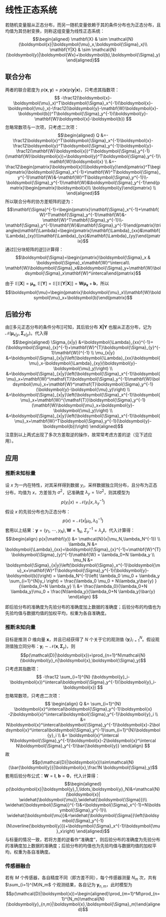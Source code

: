 # 线性正态系统

若随机变量服从正态分布，而另一随机变量依赖于其的条件分布也为正态分布，且均值为其仿射变换，则称这组变量为线性正态系统：
$$\begin{aligned}
\mathbf{X} & \sim \mathcal{N}(\boldsymbol{x}|\boldsymbol{\mu}_x,\boldsymbol{\Sigma}_x)\\
\mathbf{Y|X} & \sim \mathcal{N}(\boldsymbol{y}|\boldsymbol{Wx}+\boldsymbol{b},\boldsymbol{\Sigma}_y)\end{aligned}$$

## 联合分布

两者的联合密度为 $p(\boldsymbol x,\boldsymbol y)=p(\boldsymbol x)p(\boldsymbol y|\boldsymbol x)$，只考虑其指数项：
$$ -\frac12(\boldsymbol{x}-\boldsymbol{\mu}_x)^T\boldsymbol{\Sigma}_x^{-1}(\boldsymbol{x}-\boldsymbol{\mu}_x)-\frac12(\boldsymbol{y}-\mathbf{W}\boldsymbol{x}-\boldsymbol{b})^T\boldsymbol{\Sigma}_y^{-1}(\boldsymbol{y}-\mathbf{W}\boldsymbol{x}-\boldsymbol{b}) $$
忽略常数项与一次项，只考虑二次项：
$$\begin{aligned}
Q &=-\frac12\boldsymbol{x}^T\boldsymbol{\Sigma}_x^{-1}\boldsymbol{x}-\frac12\boldsymbol{y}^T\boldsymbol{\Sigma}_y^{-1}\boldsymbol{y}-\frac12(\mathbf{W}\boldsymbol{x})^T\boldsymbol{\Sigma}_y^{-1}(\mathbf{W}\boldsymbol{x})+\boldsymbol{y}^T\boldsymbol{\Sigma}_y^{-1}\mathbf{W}\boldsymbol{x} \\
&=-\frac12\begin{pmatrix}\boldsymbol{x}\\\boldsymbol{y}\end{pmatrix}^T\begin{pmatrix}\boldsymbol{\Sigma}_x^{-1}+\mathbf{W}^T\boldsymbol{\Sigma}_y^{-1}\mathbf{W}&-\mathbf{W}^T\boldsymbol{\Sigma}_y^{-1}\\-\boldsymbol{\Sigma}_y^{-1}\mathbf{W}&\boldsymbol{\Sigma}_y^{-1}\end{pmatrix}\begin{pmatrix}\boldsymbol{x}\\ \boldsymbol{y}\end{pmatrix} \\
\end{aligned}$$
所以联合分布的协方差矩阵的逆为：
$$\mathbf{\Sigma}^{-1}=\begin{pmatrix}\mathbf{\Sigma}_x^{-1}+\mathbf{W}^T\mathbf{\Sigma}_y^{-1}\mathbf{W}&-\mathbf{W}^T\mathbf{\Sigma}_y^{-1}\\-\mathbf{\Sigma}_y^{-1}\mathbf{W}&\mathbf{\Sigma}_y^{-1}\end{pmatrix}\triangleq\mathbf{\Lambda}=\begin{pmatrix}\mathbf{\Lambda}_{xx}&\mathbf{\Lambda}_{xy}\\\mathbf{\Lambda}_{yx}&\mathbf{\Lambda}_{yy}\end{pmatrix}$$
通过[[分块矩阵的逆]]计算得：
$$\boldsymbol{\Sigma}=\begin{pmatrix}\boldsymbol{\Sigma}_x & \boldsymbol{\Sigma}_x\mathbf{W}^\intercal\\ \mathbf{W}\boldsymbol{\Sigma}_x&\boldsymbol{\Sigma}_y+\mathbf{W}\boldsymbol{\Sigma}_x\mathbf{W}^\intercal\end{pmatrix}$$

由于 $\mathbb{E}[\mathbf{X}]=\mathbf{\mu_x} ,\ \mathbb{E}[\mathbf{Y}]=\mathbb{E}[\mathbb{E}[\mathbf{Y}|\mathbf{X}]]=\mathbf{W\mu_x}+\mathbf{b}$，所以
$$\boldsymbol{\mu}=\begin{pmatrix}\boldsymbol{\mu}_x\\\mathbf{W}\boldsymbol{\mu}_x+\boldsymbol{b}\end{pmatrix}$$

## 后验分布

由[[多元正态分布的条件分布]]可知，其后验分布 $\mathbf{X|Y}$ 也服从正态分布，记为 $\mathcal{N}(\boldsymbol{\mu}_{x|y},\boldsymbol{\Sigma}_{x|y})$。代入得
$$\begin{aligned}
\Sigma_{x|y} &=\boldsymbol{\Lambda}_{xx}^{-1}=(\boldsymbol{\Sigma}_{x}^{-1}+\mathbf{W}^{T}\boldsymbol{\Sigma}_{y}^{-1}\mathbf{W})^{-1} \\
\mu_{x|y} &=\boldsymbol{\Sigma}_{x|y}\left(\boldsymbol{\Lambda}_{xx}\boldsymbol{\mu}_x-\boldsymbol{\Lambda}_{xy}(\boldsymbol{y}-\boldsymbol{\mu}_y)\right) \\
&=\boldsymbol{\Sigma}_{x|y}\left(\boldsymbol{\Sigma}_x^{-1}\boldsymbol{\mu}_x+\mathbf{W}^\mathsf{T}\boldsymbol{\Sigma}_y^{-1}\mathbf{W}\boldsymbol{\mu}_x+\mathbf{W}^\mathsf{T}\boldsymbol{\Sigma}_y^{-1}(\boldsymbol{y}-\boldsymbol{\mu}_y)\right) \\
&=\boldsymbol{\Sigma}_{x|y}\left(\boldsymbol{\Sigma}_x^{-1}\boldsymbol{\mu}_x+\mathbf{W}^{\mathsf{T}}\boldsymbol{\Sigma}_y^{-1}(\mathbf{W}\boldsymbol{\mu}_x+\boldsymbol{y}-\boldsymbol{\mu}_y)\right) \\
&=\boldsymbol{\Sigma}_{x|y}\left(\boldsymbol{\Sigma}_x^{-1}\boldsymbol{\mu}_x+\mathbf{W}^T\boldsymbol{\Sigma}_y^{-1}(\boldsymbol{y}-\boldsymbol{b})\right)
\end{aligned}$$
注意到以上两式出现了多次方差取逆的操作，故常常考虑方差的逆（见下述应用）。
## 应用

### 推断未知标量

设 $x$ 为一内在特性，对其采样得到数据 $y_i$，采样数据独立同分布，且分布为正态分布，均值为 $x$，方差皆为 $\sigma^2$，记准确度 $\lambda_y=1 / \sigma^2$，则其模型为
$$ p(y_i|x)=\mathcal{N}(y_i|x,\lambda_y^{-1}) $$
假设 $x$ 的先验分布也为正态分布：
$$ p(x)=\mathcal{N}(x|\mu_0,\lambda_{0}^{-1}) $$
套用以上结果：$\mathbf{y}=(y_1,\ \cdots,y_N),\mathbf{W}=\mathbf{1}_N,\ \Sigma^{-1}_y=\lambda_y \mathbf{I}$，代入计算得：
$$\begin{align}
p(x|\mathbf{y}) &= \mathcal{N}(x|\mu_N,\lambda_N^{-1}) \\
\lambda_N &= \boldsymbol{\Lambda}_{xx}=\boldsymbol{\Sigma}_{x}^{-1}+\mathbf{W}^{T}\boldsymbol{\Sigma}_{y}^{-1}\mathbf{W} = \lambda_0+N \lambda_y \\
\mu_N &= \boldsymbol{\Sigma}_{x|y}\left(\boldsymbol{\Sigma}_x^{-1}\boldsymbol{\mu}_x+\mathbf{W}^T\boldsymbol{\Sigma}_y^{-1}(\boldsymbol{y}-\boldsymbol{b})\right) = \lambda_N^{-1}\left( \lambda_0 \mu_0 + \lambda_y \sum_{i=1}^{N}y_i \right) = \frac{\lambda_0 \mu_0 + N\lambda_y\bar{y} }{\lambda_0+N \lambda_y} \\
&= \frac{\lambda_0}{\lambda_0+N \lambda_y}\mu_0 + \frac{N\lambda_y}{\lambda_0+N \lambda_y}\bar{y} 
\end{align} $$

即后验分布的准确度为先验分布的准确度加上数据的准确度；后验分布的均值也为先验均值与数据均值的加权平均，权重为各自准确度。

### 推断未知向量

目标是推测 $D$ 维向量 $\mathbf{x}$，并且已经获得了 $N$ 个关于它的观测值 $\{ \mathbf{y}_i \}_{i=1}^N$。假设观测值独立同分布：$\boldsymbol{y}_i\sim\mathcal{N}(\boldsymbol{x},\boldsymbol{\Sigma}_{y})$，则
$$p(\mathcal{D}|\boldsymbol{x})=\prod_{n=1}^N\mathcal{N}(\boldsymbol{y}_n|\boldsymbol{x},\boldsymbol{\Sigma}_y)$$
只考虑其指数项：
$$ -\frac12 \sum_{i=1}^{N} (\boldsymbol{y}_i-\boldsymbol{x})^\intercal\boldsymbol{\Sigma}_y^{-1}(\boldsymbol{y}_i-\boldsymbol{x}) $$
忽略常数项，只考虑二次项：
$$ \begin{align}
Q &= \sum_{i=1}^{N} \boldsymbol{x}^\intercal\boldsymbol{\Sigma}_y^{-1}\boldsymbol{x} -2\boldsymbol{x}^\intercal\boldsymbol{\Sigma}_y^{-1}\boldsymbol{y}_i \\
&= N\boldsymbol{x}^\intercal\boldsymbol{\Sigma}_y^{-1}\boldsymbol{x}-2\boldsymbol{x}^\intercal\boldsymbol{\Sigma}_y^{-1}\sum_{i=1}^{N}\boldsymbol{y}_i  \\
&= \boldsymbol{x}^\intercal N\boldsymbol{\Sigma}_y^{-1}\boldsymbol{x}-2\boldsymbol{x}^\intercal N\boldsymbol{\Sigma}_y^{-1}\bar{\boldsymbol{y}}
\end{align} $$
故
$$p(\mathcal{D}|\boldsymbol{x})\sim\mathcal{N}(\bar{\boldsymbol{y}}|\boldsymbol{x},\frac1N \boldsymbol{\Sigma}_y)$$
套用后验分布公式：$\mathbf{W}=\mathbf{I},\  \boldsymbol{b}=\boldsymbol{0}$，代入计算得：
$$\begin{aligned}
p(\boldsymbol{x}|\boldsymbol{y}_1,\ldots,\boldsymbol{y}_N)&=\mathcal{N}(\boldsymbol{x}| \widehat{\boldsymbol{\mu}},\widehat{\boldsymbol{\Sigma}})\\
\widehat{\boldsymbol{\Sigma}}^{-1}&=\boldsymbol{\Sigma}_x^{-1}+N\boldsymbol{\Sigma}_y^{-1}\\
\widehat{\boldsymbol{\mu}}&=\widehat{\boldsymbol{\Sigma}}\left(\boldsymbol{\Sigma}_y^{-1}(N\overline{\boldsymbol{y}})+\boldsymbol{\Sigma}_x^{-1}\boldsymbol{\mu}_x\right)
\end{aligned}$$
与标量的情况一致，若将方差的逆看作“准确度”，则后验分布的准确度为先验分布的准确度加上数据的准确度；后验分布的均值也为先验均值与数据均值的加权平均，权重为各自准确度。

### 传感器融合

若有 $M$ 个传感器，各自精度不同（即方差不同），每个传感器测量 $N_m$ 次，共有 $\sum_{i=1}^{M}N_m$ 个观测结果，各自记为 $\boldsymbol{y}_{n,m}$，此时模型为
$$p(\mathcal{D}|\boldsymbol{x})=\begin{aligned}\prod_{m=1}^M\prod_{n=1}^{N_m}\mathcal{N}(\boldsymbol{y}_{n,m}|\boldsymbol{x},\boldsymbol{\Sigma}_m)\end{aligned}$$
